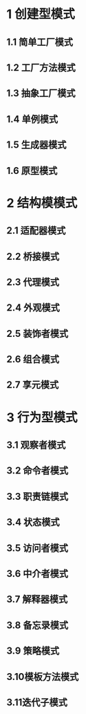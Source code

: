 # 1 创建型模式
## 1.1 简单工厂模式
## 1.2 工厂方法模式
## 1.3 抽象工厂模式
## 1.4 单例模式
## 1.5 生成器模式
## 1.6 原型模式
# 2 结构模模式
## 2.1 适配器模式
## 2.2 桥接模式
## 2.3 代理模式
## 2.4 外观模式
## 2.5 装饰者模式
## 2.6 组合模式
## 2.7 享元模式
# 3 行为型模式
## 3.1 观察者模式
## 3.2 命令者模式
## 3.3 职责链模式
## 3.4 状态模式
## 3.5 访问者模式
## 3.6 中介者模式
## 3.7 解释器模式
## 3.8 备忘录模式
## 3.9 策略模式
## 3.10模板方法模式
## 3.11迭代子模式